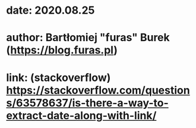 
# date: 2020.08.25

# author: Bartłomiej "furas" Burek (https://blog.furas.pl)

# link: (stackoverflow) https://stackoverflow.com/questions/63578637/is-there-a-way-to-extract-date-along-with-link/
